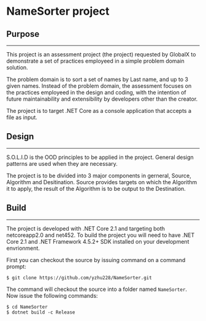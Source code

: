 # NameSorter project

## Purpose
---
This project is an assessment project (the project) requested by GlobalX to demonstrate a set of practices employeed in a simple problem domain solution.

The problem domain is to sort a set of names by Last name, and up to 3 given names. Instead of the problem domain, the assessment focuses on the practices employeed in the design and coding, with the intention of future maintainability and extensibility by developers other than the creator.

The project is to target .NET Core as a console application that accepts a file as input.

## Design
---
S.O.L.I.D is the OOD principles to be applied in the project. General design patterns are used when they are necessary.

The project is to be divided into 3 major components in gerneral, Source, Algorithm and Desitination. Source provides targets on which the Algorithm it to apply, the result of the Algorithm is to be output to the Destination.

## Build
---
The project is developed with .NET Core 2.1 and targeting both netcoreapp2.0 and net452. To build the project you will need to have .NET Core 2.1 and .NET Framework 4.5.2+ SDK installed on your development envrionment. 

First you can checkout the source by issuing command on a command prompt:
```
$ git clone https://github.com/yzhu228/NameSorter.git
```

The command will checkout the source into a folder named `NameSorter`. Now issue the following commands:
```
$ cd NameSorter
$ dotnet build -c Release
```
